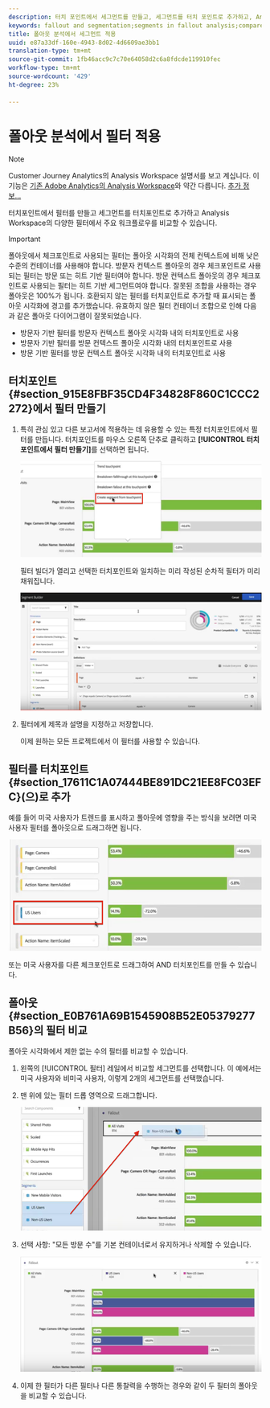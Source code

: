 ```yaml
---
description: 터치 포인트에서 세그먼트를 만들고, 세그먼트를 터치 포인트로 추가하고, Analysis Workspace의 다양한 세그먼트 간에 주요 워크플로우를 비교할 수 있습니다.
keywords: fallout and segmentation;segments in fallout analysis;compare segments in fallout
title: 폴아웃 분석에서 세그먼트 적용
uuid: e87a33df-160e-4943-8d02-4d6609ae3bb1
translation-type: tm+mt
source-git-commit: 1fb46acc9c7c70e64058d2c6a8fdcde119910fec
workflow-type: tm+mt
source-wordcount: '429'
ht-degree: 23%

---
```



# 폴아웃 분석에서 필터 적용

>[!NOTE]
>
>Customer Journey Analytics의 Analysis Workspace 설명서를 보고 계십니다. 이 기능은 [기존 Adobe Analytics의 Analysis Workspace](https://docs.adobe.com/content/help/ko-KR/analytics/analyze/analysis-workspace/home.html)와 약간 다릅니다. [추가 정보...](/help/getting-started/cja-aa.md)

터치포인트에서 필터를 만들고 세그먼트를 터치포인트로 추가하고 Analysis Workspace의 다양한 필터에서 주요 워크플로우를 비교할 수 있습니다.

>[!IMPORTANT]
>
>폴아웃에서 체크포인트로 사용되는 필터는 폴아웃 시각화의 전체 컨텍스트에 비해 낮은 수준의 컨테이너를 사용해야 합니다. 방문자 컨텍스트 폴아웃의 경우 체크포인트로 사용되는 필터는 방문 또는 히트 기반 필터여야 합니다. 방문 컨텍스트 폴아웃의 경우 체크포인트로 사용되는 필터는 히트 기반 세그먼트여야 합니다. 잘못된 조합을 사용하는 경우 폴아웃은 100%가 됩니다. 호환되지 않는 필터를 터치포인트로 추가할 때 표시되는 폴아웃 시각화에 경고를 추가했습니다. 유효하지 않은 필터 컨테이너 조합으로 인해 다음과 같은 폴아웃 다이어그램이 잘못되었습니다.

* 방문자 기반 필터를 방문자 컨텍스트 폴아웃 시각화 내의 터치포인트로 사용
* 방문자 기반 필터를 방문 컨텍스트 폴아웃 시각화 내의 터치포인트로 사용
* 방문 기반 필터를 방문 컨텍스트 폴아웃 시각화 내의 터치포인트로 사용

## 터치포인트 {#section_915E8FBF35CD4F34828F860C1CCC2272}에서 필터 만들기

1. 특히 관심 있고 다른 보고서에 적용하는 데 유용할 수 있는 특정 터치포인트에서 필터를 만듭니다. 터치포인트를 마우스 오른쪽 단추로 클릭하고 **[!UICONTROL 터치포인트에서 필터 만들기]**&#x200B;를 선택하면 됩니다.

   ![](assets/segment-from-touchpoint.png)

   필터 빌더가 열리고 선택한 터치포인트와 일치하는 미리 작성된 순차적 필터가 미리 채워집니다.

   ![](assets/segment-builder.png)

1. 필터에게 제목과 설명을 지정하고 저장합니다.

   이제 원하는 모든 프로젝트에서 이 필터를 사용할 수 있습니다.

## 필터를 터치포인트 {#section_17611C1A07444BE891DC21EE8FC03EFC}(으)로 추가

예를 들어 미국 사용자가 트렌드를 표시하고 폴아웃에 영향을 주는 방식을 보려면 미국 사용자 필터를 폴아웃으로 드래그하면 됩니다.

![](assets/segment-touchpoint.png)

또는 미국 사용자를 다른 체크포인트로 드래그하여 AND 터치포인트를 만들 수 있습니다.

## 폴아웃 {#section_E0B761A69B1545908B52E05379277B56}의 필터 비교

폴아웃 시각화에서 제한 없는 수의 필터를 비교할 수 있습니다.

1. 왼쪽의 [!UICONTROL 필터] 레일에서 비교할 세그먼트를 선택합니다. 이 예에서는 미국 사용자와 비미국 사용자, 이렇게 2개의 세그먼트를 선택했습니다. 
1. 맨 위에 있는 필터 드롭 영역으로 드래그합니다.

   ![](assets/segment-drop.png)

1. 선택 사항: &quot;모든 방문 수&quot;를 기본 컨테이너로서 유지하거나 삭제할 수 있습니다. 

   ![](assets/seg-compare.png)

1. 이제 한 필터가 다른 필터나 다른 통찰력을 수행하는 경우와 같이 두 필터의 폴아웃을 비교할 수 있습니다.
